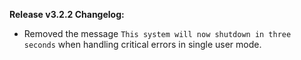 **Release v3.2.2 Changelog:**
* Removed the message `This system will now shutdown in three seconds` when handling critical errors in single user mode.

